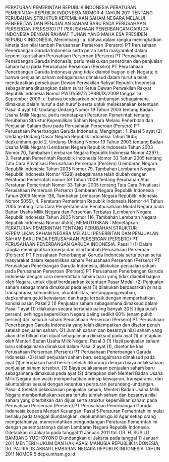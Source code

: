  PERATURAN PEMERINTAH REPUBLIK INDONESIA PERATURAN PEMERINTAH REPUBLIK INDONESIA NOMOR 4 TAHUN 2011 TENTANG PERUBAHAN STRUKTUR KEPEMILIKAN SAHAM NEGARA MELALUI PENERBITAN DAN PENJUALAN SAHAM BARU PADA PERUSAHAAN PERSEROAN (PERSERO) PT PERUSAHAAN PENERBANGAN GARUDA INDONESIA
DENGAN RAHMAT TUHAN YANG MAHA ESA PRESIDEN REPUBLIK INDONESIA, Menimbang : a. bahwa dalam rangka meningkatkan kinerja dan nilai tambah Perusahaan Perseroan (Persero) PT Perusahaan Penerbangan Garuda Indonesia serta peran serta masyarakat dalam kepemilikan saham Perusahaan Perseroan (Persero) PT Perusahaan Penerbangan Garuda Indonesia, perlu melakukan penerbitan dan penjualan saham baru pada Perusahaan Perseroan (Persero) PT Perusahaan Penerbangan Garuda Indonesia yang tidak diambil bagian oleh Negara;
b. bahwa penjualan saham sebagaimana dimaksud dalam huruf a telah mendapatkan persetujuan Dewan Perwakilan Rakyat Republik Indonesia sebagaimana dituangkan dalam surat Ketua Dewan Perwakilan Rakyat Republik Indonesia Nomor PW.01/5972/DPRRI/IX/2009 tanggal 16 September 2009;
c. bahwa berdasarkan pertimbangan sebagaimana dimaksud dalam huruf a dan huruf b serta untuk melaksanakan ketentuan Pasal 4 ayat (4) Undang-Undang Nomor 19 Tahun 2003 tentang Badan Usaha Milik Negara, perlu menetapkan Peraturan Pemerintah tentang Perubahan Struktur Kepemilikan Saham Negara Melalui Penerbitan dan Penjualan Saham Baru pada Perusahaan Perseroan (Persero) PT Perusahaan Penerbangan Garuda Indonesia; Mengingat : 1. Pasal 5 ayat (2) Undang-Undang Dasar Negara Republik Indonesia Tahun 1945; depkumham.go.id 2. Undang-Undang Nomor 19 Tahun 2003 tentang Badan Usaha Milik Negara (Lembaran Negara Republik Indonesia Tahun 2003 Nomor 70, Tambahan Lembaran Negara Republik Indonesia Nomor 4297);
3. Peraturan Pemerintah Republik Indonesia Nomor 33 Tahun 2005 tentang Tata Cara Privatisasi Perusahaan Perseroan (Persero) (Lembaran Negara Republik Indonesia Tahun 2005 Nomor 79, Tambahan Lembaran Negara Republik Indonesia Nomor 4528) sebagaimana telah diubah dengan Peraturan Pemerintah nomor 59 Tahun 2009 tentang Perubahan Atas Peraturan Pemerintah Nomor 33 Tahun 2005 tentang Tata Cara Privatisasi Perusahaan Perseroan (Persero) (Lembaran Negara Republik Indonesia Tahun 2009 Nomor 136, Tambahan Lembaran Negara Republik Indonesia Nomor 5055);
4. Peraturan Pemerintah Republik Indonesia Nomor 44 Tahun 2005 tentang Tata Cara Penyertaan dan Penatausahaan Modal Negara pada Badan Usaha Milik Negara dan Perseroan Terbatas (Lembaran Negara Republik Indonesia Tahun 2005 Nomor 116, Tambahan Lembaran Negara Republik Indonesia Nomor 4555);
MEMUTUSKAN :
 Menetapkan : PERATURAN PEMERINTAH TENTANG PERUBAHAN STRUKTUR KEPEMILIKAN SAHAM NEGARA MELALUI PENERBITAN DAN PENJUALAN SAHAM BARU PADA PERUSAHAAN PERSEROAN (PERSERO) PT PERUSAHAAN PENERBANGAN GARUDA INDONESIA.
Pasal 1
(1) Dalam rangka meningkatkan kinerja dan nilai tambah Perusahaan Perseroan (Persero) PT Perusahaan Penerbangan Garuda Indonesia serta peran serta masyarakat dalam kepemilikan saham Perusahaan Perseroan (Persero) PT Perusahaan Penerbangan Garuda Indonesia, dilakukan penjualan saham pada Perusahaan Perseroan (Persero) PT Perusahaan Penerbangan Garuda Indonesia dengan cara menerbitkan saham baru yang tidak diambil bagian oleh Negara, untuk dijual berdasarkan ketentuan Pasar Modal.
(2) Penjualan saham sebagaimana dimaksud pada ayat (1) dilakukan berdasarkan prinsip transparansi, kemandirian, akuntabilitas, pertanggungjawaban, depkumham.go.id kewajaran, dan harga terbaik dengan memperhatikan kondisi pasar.
Pasal 2
(1) Penjualan saham sebagaimana dimaksud dalam Pasal 1 ayat (1) dilakukan secara bertahap paling banyak 30% (tiga puluh persen), sehingga kepemilikan Negara paling sedikit 60% (enam puluh persen) dari seluruh saham Perusahaan Perseroan (Persero) PT Perusahaan Penerbangan Garuda Indonesia yang telah ditempatkan dan disetor penuh setelah penjualan saham.
(2) Jumlah saham dan besarnya nilai saham yang akan diterbitkan dan dijual sebagaimana dimaksud pada ayat (1) ditetapkan oleh Menteri Badan Usaha Milik Negara.
Pasal 3
(1) Hasil penjualan saham baru sebagaimana dimaksud dalam Pasal 2 ayat (1), disetor ke kas Perusahaan Perseroan (Persero) PT Perusahaan Penerbangan Garuda Indonesia.
(2) Hasil penjualan saham baru sebagaimana dimaksud pada ayat (1) merupakan hasil bersih setelah dikurangi dengan biaya pelaksanaan penjualan saham tersebut.
(3) Biaya pelaksanaan penjualan saham baru sebagaimana dimaksud pada ayat (2) ditetapkan oleh Menteri Badan Usaha Milik Negara dan wajib memperhatikan prinsip kewajaran, transparansi, dan akuntabilitas sesuai dengan ketentuan peraturan perundang-undangan.
Pasal 4
Setelah pelaksanaan penjualan saham, Menteri Badan Usaha Milik Negara memberitahukan secara tertulis jumlah saham dan besarnya nilai saham yang diterbitkan dan dijual serta struktur kepemilikan saham pada Perusahaan Perseroan (Persero) PT Perusahaan Penerbangan Garuda Indonesia kepada Menteri Keuangan.
Pasal 5
Peraturan Pemerintah ini mulai berlaku pada tanggal diundangkan. depkumham.go.id
Agar setiap orang mengetahuinya, memerintahkan pengundangan Peraturan Pemerintah ini dengan penempatannya dalam Lembaran Negara Republik Indonesia. Ditetapkan di Jakarta pada tanggal 11 Januari 2011 ttd. DR. H. SUSILO BAMBANG YUDHOYONO Diundangkan di Jakarta pada tanggal 11 Januari 2011 MENTERI HUKUM DAN HAK ASASI MANUSIA REPUBLIK INDONESIA, ttd. PATRIALIS AKBAR LEMBARAN NEGARA REPUBLIK INDONESIA TAHUN 2011 NOMOR 5 depkumham.go.id